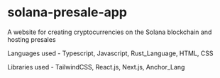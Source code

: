 # solana-presale-app
A website for creating cryptocurrencies on the Solana blockchain and hosting presales

Languages used - Typescript, Javascript, Rust_Language, HTML, CSS

Libraries used - TailwindCSS, React.js, Next.js, Anchor_Lang
